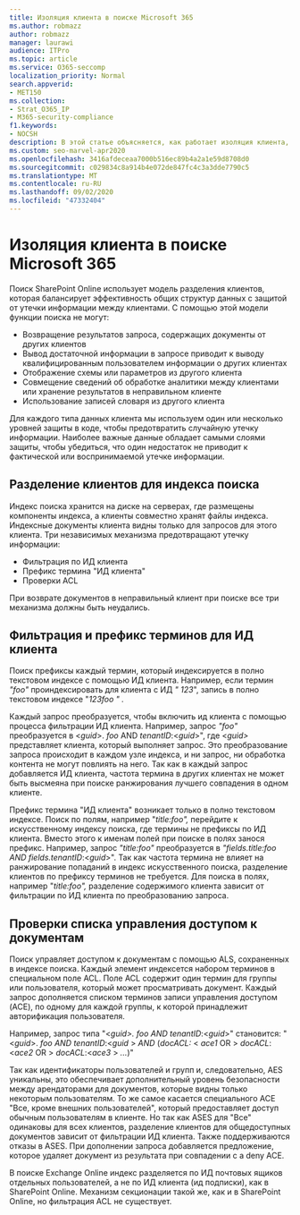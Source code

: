 ```yaml
---
title: Изоляция клиента в поиске Microsoft 365
ms.author: robmazz
author: robmazz
manager: laurawi
audience: ITPro
ms.topic: article
ms.service: O365-seccomp
localization_priority: Normal
search.appverid:
- MET150
ms.collection:
- Strat_O365_IP
- M365-security-compliance
f1.keywords:
- NOCSH
description: В этой статье объясняется, как работает изоляция клиента, чтобы разделить данные клиента в поиске Microsoft 365.
ms.custom: seo-marvel-apr2020
ms.openlocfilehash: 3416afdeceaa7000b516ec89b4a2a1e59d8708d0
ms.sourcegitcommit: c029834c8a914b4e072de847fc4c3a3dde7790c5
ms.translationtype: MT
ms.contentlocale: ru-RU
ms.lasthandoff: 09/02/2020
ms.locfileid: "47332404"
---
```

# <a name="tenant-isolation-in-microsoft-365-search"></a>Изоляция клиента в поиске Microsoft 365

Поиск SharePoint Online использует модель разделения клиентов, которая балансирует эффективность общих структур данных с защитой от утечки информации между клиентами. С помощью этой модели функции поиска не могут:

- Возвращение результатов запроса, содержащих документы от других клиентов
- Вывод достаточной информации в запросе приводит к выводу квалифицированным пользователем информации о других клиентах
- Отображение схемы или параметров из другого клиента
- Совмещение сведений об обработке аналитики между клиентами или хранение результатов в неправильном клиенте
- Использование записей словаря из другого клиента

Для каждого типа данных клиента мы используем один или несколько уровней защиты в коде, чтобы предотвратить случайную утечку информации. Наиболее важные данные обладает самыми слоями защиты, чтобы убедиться, что один недостаток не приводит к фактической или воспринимаемой утечке информации.

## <a name="tenant-separation-for-the-search-index"></a>Разделение клиентов для индекса поиска

Индекс поиска хранится на диске на серверах, где размещены компоненты индекса, а клиенты совместно хранят файлы индекса. Индексные документы клиента видны только для запросов для этого клиента. Три независимых механизма предотвращают утечку информации:

- Фильтрация по ИД клиента
- Префикс термина "ИД клиента"
- Проверки ACL

При возврате документов в неправильный клиент при поиске все три механизма должны быть неудались.

## <a name="tenant-id-filtering-and-tenant-id-term-prefixing"></a>Фильтрация и префикс терминов для ИД клиента

Поиск префиксы каждый термин, который индексируется в полно текстовом индексе с помощью ИД клиента. Например, если термин *"foo"* проиндексировать для клиента с ИД *" 123*", запись в полно текстовом индексе "*123foo " .*

Каждый запрос преобразуется, чтобы включить ид клиента с помощью процесса фильтрации ИД клиента. Например, запрос *"foo"* преобразуется в <*guid*>. *foo* AND *tenantID*:<*guid*>", где <*guid>* представляет клиента, который выполняет запрос. Это преобразование запроса происходит в каждом узле индекса, и ни запрос, ни обработка контента не могут повлиять на него. Так как в каждый запрос добавляется ИД клиента, частота термина в других клиентах не может быть высмеяна при поиске ранжирования лучшего совпадения в одном клиенте.

Префикс термина "ИД клиента" возникает только в полно текстовом индексе. Поиск по полям, например "*title:foo",* перейдите к искусственному индексу поиска, где термины не префиксы по ИД клиента. Вместо этого к именам полей при поиске в полях занося префикс. Например, запрос *"title:foo"* преобразуется в *"fields.title:foo AND fields.tenantID*:<*guid*>". Так как частота термина не влияет на ранжирование попаданий в индекс искусственного поиска, разделение клиентов по префиксу терминов не требуется. Для поиска в полях, например "*title:foo",* разделение содержимого клиента зависит от фильтрации по ИД клиента по преобразованию запроса.

## <a name="document-access-control-list-checks"></a>Проверки списка управления доступом к документам

Поиск управляет доступом к документам с помощью ALS, сохраненных в индексе поиска. Каждый элемент индексется набором терминов в специальном поле ACL. Поле ACL содержит один термин для группы или пользователя, который может просматривать документ. Каждый запрос дополняется списком терминов записи управления доступом (ACE), по одному для каждой группы, к которой принадлежит авторификация пользователя.

Например, запрос типа "<*guid>.* *foo AND tenantID*:<*guid*>" становится: "<*guid*>. *foo AND tenantID*:<*guid* >  *AND* (*docACL:* < *ace1* OR >  *docACL*:<*ace2* OR >  *docACL*:<*ace3* >  *...*)"

Так как идентификаторы пользователей и групп и, следовательно, AES уникальны, это обеспечивает дополнительный уровень безопасности между арендаторами для документов, которые видны только некоторым пользователям. То же самое касается специального ACE "Все, кроме внешних пользователей", который предоставляет доступ обычным пользователям в клиенте. Но так как ASES для "Все" одинаковы для всех клиентов, разделение клиентов для общедоступных документов зависит от фильтрации ИД клиента. Также поддерживаются отказы в ASES. При дополнении запроса добавляется предложение, которое удаляет документ из результата при совпадении с a deny ACE.

В поиске Exchange Online индекс разделяется по ИД почтовых ящиков отдельных пользователей, а не по ИД клиента (ид подписки), как в SharePoint Online. Механизм секционации такой же, как и в SharePoint Online, но фильтрация ACL не существует.
